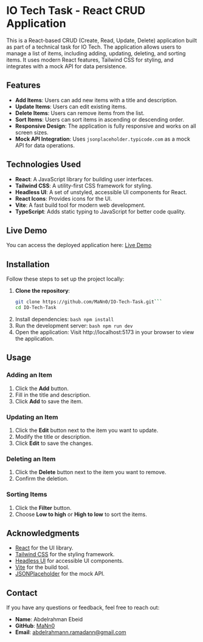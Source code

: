 # IO Tech Task - React CRUD Application

This is a React-based CRUD (Create, Read, Update, Delete) application built as part of a technical task for IO Tech. The application allows users to manage a list of items, including adding, updating, deleting, and sorting items. It uses modern React features, Tailwind CSS for styling, and integrates with a mock API for data persistence.

## Features

- **Add Items**: Users can add new items with a title and description.
- **Update Items**: Users can edit existing items.
- **Delete Items**: Users can remove items from the list.
- **Sort Items**: Users can sort items in ascending or descending order.
- **Responsive Design**: The application is fully responsive and works on all screen sizes.
- **Mock API Integration**: Uses `jsonplaceholder.typicode.com` as a mock API for data operations.

## Technologies Used

- **React**: A JavaScript library for building user interfaces.
- **Tailwind CSS**: A utility-first CSS framework for styling.
- **Headless UI**: A set of unstyled, accessible UI components for React.
- **React Icons**: Provides icons for the UI.
- **Vite**: A fast build tool for modern web development.
- **TypeScript**: Adds static typing to JavaScript for better code quality.

## Live Demo

You can access the deployed application here: [Live Demo](https://sage-empanada-f56d20.netlify.app/)

## Installation

Follow these steps to set up the project locally:

1. **Clone the repository**:
   ```bash
   git clone https://github.com/MaNn0/IO-Tech-Task.git```
   cd IO-Tech-Task
2. Install dependencies:
   ```bash npm install ```
3. Run the development server:
   ```bash npm run dev```
4. Open the application:
   Visit http://localhost:5173 in your browser to view the application.

## Usage

### Adding an Item

1. Click the **Add** button.
2. Fill in the title and description.
3. Click **Add** to save the item.

### Updating an Item

1. Click the **Edit** button next to the item you want to update.
2. Modify the title or description.
3. Click **Edit** to save the changes.

### Deleting an Item

1. Click the **Delete** button next to the item you want to remove.
2. Confirm the deletion.

### Sorting Items

1. Click the **Filter** button.
2. Choose **Low to high** or **High to low** to sort the items.

## Acknowledgments

- [React](https://reactjs.org/) for the UI library.
- [Tailwind CSS](https://tailwindcss.com/) for the styling framework.
- [Headless UI](https://headlessui.com/) for accessible UI components.
- [Vite](https://vitejs.dev/) for the build tool.
- [JSONPlaceholder](https://jsonplaceholder.typicode.com/) for the mock API.

## Contact

If you have any questions or feedback, feel free to reach out:

- **Name**: Abdelrahman Ebeid
- **GitHub**: [MaNn0](https://github.com/MaNn0)
- **Email**: [abdelrahmann.ramadann@gmail.com](mailto:abdelrahmann.ramadann@gmail.com)
